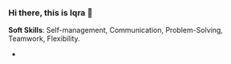 ### Hi there, this is Iqra 👋




**Soft Skills**: Self-management, Communication, Problem-Solving, Teamwork, Flexibility.


-



